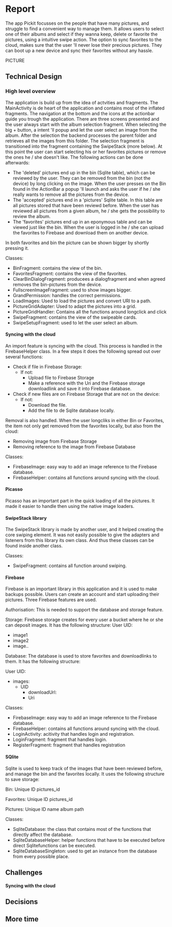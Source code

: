 # Report

The app Pickit focusses on the people that have many pictures, and struggle to find a convenient way to manage them.
It allows users to select one of their albums and select if they wanna keep, delete or favorite the pictures, using
a intuitive swipe action. The option to sync favorites to the cloud, makes sure that the user 'll never lose their
precious pictures. They can boot up a new device and sync their favorites without any hassle.

PICTURE

## Technical Design


### High level overview

The application is build up from the idea of actvities and fragments. The MainActivity is de heart of the application
and contains most of the inflated fragments. The navigation at the bottom and the icons at the actionbar guide you 
trough the application. There are three screens presented and the user always start with the album selection fragment.
When selecting the big + button, a intent 'll popup and let the user select an image from the album. After the selection
the backend processes the parent folder and retrieves all the images from this folder. The selection fragment is transitioned
into the fragment containing the SwipeStack (more below). At this point the user can start selecting his or her favorites 
pictures or remove the ones he / she doesn't like. The following actions can be done afterwards:
- The 'deleted' pictures end up in the bin (Sqlite table), which can be reviewed by the user. They can be removed from the bin (not the device) by
long clicking on the image. When the user presses on the Bin found in the ActionBar a popup 'll launch and asks the user if he / she
really wants to remove all the pictures from the device.
- The 'accepted' pictures end in a 'pictures' Sqlite table. In this table are all pictures stored that have been reviewd before.
When the user has reviewed all pictures from a given album, he / she gets the possibility to review the album.
- The 'favorites' pictures end up in an eponymous table and can be viewed just like the bin. When the user is logged in he / she
can upload the favorites to Firebase and download them on another device.

In both favorites and bin the picture can be shown bigger by shortly pressing it.

Classes:
- BinFragment: contains the view of the bin.
- FavoritesFragment: contains the view of the favorites.
- ClearBinDialogFragment: producees a dialogfragment and when agreed removes the bin-pictures from the device.
- FullscreenImageFragment: used to show images bigger.
- GrandPermission: handles the correct permissions.
- LoadImages: Used to load the pictures and convert URI to a path.
- PictureGridAdapter: Used to adapt the pictures into a grid.
- PictureGridHandler: Contains all the functions around longclick and click
- SwipeFragment: contains the view of the swipeable cards.
- SwipeSetupFragment: used to let the user select an album.


#### Syncing with the cloud

An import feature is syncing with the cloud. This process is handled in the FirebaseHelper class. In a few steps
it does the following spread out over several functions:
- Check if file in Firebase Storage:
  - If not:
    - Upload file to Firebase Storage
    - Make a reference with the Uri and the Firebase storage downloadlink and save it into Firebase database.
- Check if new files are on Firebase Storage that are not on the device:
  - If not:
    - Download the file.
    - Add the file to de Sqlite database locally.
   
Removal is also handled. When the user longcliks in either Bin or Favorites, the item not only get removed from the favorites
locally, but also from the cloud:
- Removing image from Firebase Storage
- Removing reference to the image from Firebase Database

Classes:
- FirebaseImage: easy way to add an image reference to the Firebase database.
- FirebaseHelper: contains all functions around syncing with the cloud.


#### Picasso

Picasso has an important part in the quick loading of all the pictures. It made it easier to handle
then using the native image loaders.


#### SwipeStack library

The SwipeStack library is made by another user, and it helped creating the core swiping element. It
was not easily possible to give the adapters and listeners from this library its own class. And thus these
classes can be found inside another class.

Classes:
- SwipeFragment: contains all function around swiping.

#### Firebase

Firebase is an important library in this application and it is used to make backups possible. Users can create
an account and start uploading their pictures. Three Firebase features are used.

Authorisation:
This is needed to support the database and storage feature.

Storage:
Firebase storage creates for every user a bucket where he or she can deposit images. It has the following
structure:
User UID:
- image1
- image2
- image..

Database:
The database is used to store favorites and downloadlinks to them. It has the following structure:

User UID:
- images:
  - UID
    - downloadUrl:
    - Uri

Classes:
- FirebaseImage: easy way to add an image reference to the Firebase database.
- FirebaseHelper: contains all functions around syncing with the cloud.
- LoginActivity: acitivity that handles login and registration.
- LoginFragment: fragment that handles login.
- RegisterFragment: fragment that handles registration

#### SQlite

Sqlite is used to keep track of the images that have been reviewed before, and manage the bin and the favorites locally.
It uses the following structure to save storage:

Bin:
Unique ID
pictures_id

Favorites:
Unique ID
pictures_id

Pictures:
Unique ID
name
album
path

Classes:
- SqliteDatabase: the class that contains most of the functions that directly affect the database.
- SqliteDatabaseHelper: helper functions that have to be executed before direct Sqlitefunctions can be executed.
- SqliteDatabaseSingleton: used to get an instance from the database from every possible place.

## Challenges

#### Syncing with the cloud

#### 

## Decisions

## More time






